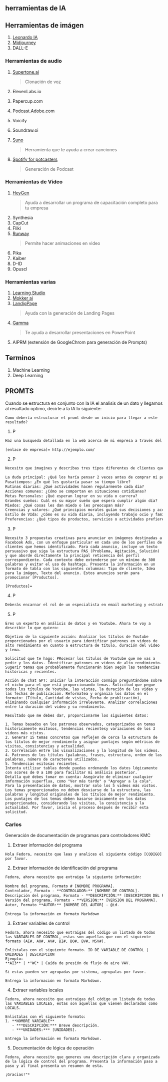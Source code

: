 ## herramientas de IA

## Herramientas de imágen

1. [Leonardo IA](leonardo.ai)
2. [Midjourney](midjourney.com)
3. DALL-E

### Herramientas de audio

1. [Supertone.ai](supertone.ai)
   > Clonación de voz
   
3. ElevenLabs.io
4. Papercup.com
5. Podcast.Adobe.com
6. Voicify
7. Soundraw.oi
8. [Suno](app.suno.ai)
   > Herramienta que te ayuda a crear canciones
9. [Spotify for potcasters](podcasters.spotify.com)
   > Generación de Podcast

### Herramientas de Video

1. [HeyGen](heygen.com)
   > Ayuda a desarrollar un programa de capacitación completo para tu empresa
3. Synthesia
4. CapCut
5. Fliki
6. [Runway](runwayml.com)
   > Permite hacer animaciones en video
8. Pika
9. Kaiber
10. D-ID
11. Opuscl

### Herramientas varias

1. [Learning Studio](learningstudioai.com)
2. [Mokker ai](mokker.ai)
3. [LandigPage](https://landingsite.ai/)
   > Ayuda con la generación de Landing Pages
4. [Gamma](gamma.app)
   > Te ayuda a desarrollar presentaciones en PowerPoint
5. AIPRM (extensión de GoogleChrom para generación de Prompts)

## Terminos

1. Machine Learning
2. Deep Learning

## PROMTS

Cuando se estructura en conjunto con la IA el analisis de un dato y llegamos al resultado optimo, decirle a la IA lo siguiente:
```plaintext
Como debería estructurar el promt desde un inicio para llegar a este resultado?
```

1. P
```txt
Haz una busqueda detallada en la web acerca de mi empresa a través del siguiente enlace: [enlace de empresa]. Profundiza en todos los aspectos para que adquieras un conocimiento profundo sobre mi empresa. Proporciona un resumen que incluya elementos como el nombre de la empresa, su sector, los productos o servicios que ofrece, qué necesidades cubre para los clientes, cómo surgió la empresa, los principios que rige la marca, qué la hace distinta de otras, y las ventajas o beneficios clave que ofrece frente a la competencia. Si es necesario, siente la libertad de navegar por diferentes secciones de la página web para recabar esta información.

[enlace de empresa]= http://ejemplo.com/

```
2. P
```txt
Necesito que imagines y describas tres tipos diferentes de clientes que probablemente estarían interesados en comprar mi producto o servicio. Para cada uno explica:

La duda principal: ¿Qué los haría pensar 2 veces antes de comprar mi producto?
Pasatiempos: ¿En qué les gustaría pasar su tiempo libre?
Rutinas diarias: ¿Qué actividades hacen regularmente cada día?
Acciones comunes: ¿Cómo se comportan en situaciones cotidianas?
Metas Personales: ¡Qué esperan lograr en su vida o carrera?
Grandes sueños: Cuál es su mayor sueño que espera cumplir algún día?
Miedos: ¿Qué cosas les dan miedo o les preocupan más?
Creencias y valores: ¿Qué principios morales guían sus decisiones y acciones?
Estilo de VIda: ¿Cómo es su vida diaria, incluyendo trabajo ocio y familia?
Preferencias: ¿Qué tipos de productos, servicios o actividades prefieren y por qué?
```
3. P
```text
Necesito 3 propuestas creativas para anunciar en imágenes destinadas a Facebook Ads, con un enfoque particular en cada uno de los perfiles de clientes que hemos identificado. Para cada anuncio, incluye un texto persuasivo que siga la estructura PAS (Problema, Agitación, Solución) y que aborde directamente la principal reticencia del perfil correspondiente. Cada contexto debe extenderse por un mínimo de 300 palabras y evitar el uso de hashtags. Presenta la información en un formato de tabla con las siguientes columnas: Tipo de cliente, Idea para la imágen, Texto del anuncio. Estos anuncios serán para promocionar [Productos].

[Productos]=
```
4. P
```txt
Deberás encarnar el rol de un especialista en email marketing y estrategias digitales para diseñar un email promocional para nuestro emprendimiento. Opta por la estrategia 4Us (Urgente, Único, Útil y Ultra-especifico) para estructurar este mail. Si lo necesitas, realiza una busqueda sobre esta técnica. También, toma en cuenta los diferentes perfiles de consumidores al redactarlo. El email debe incluir un título atractivo y el contenido principal. Añade emociones para darle vida al texto. La redacción debe ser empática, desenfadada, con toques de humor y en un tono coloquial, que resuene con el público latinoamericano.
```
5. P
```text
Eres un experto en análisis de datos y en Youtube. Ahora te voy a describir lo que quiero:

Objetivo de la siguiente acción: Analizar los títulos de Youtube proporcionados por el usuario para identificar patrones en videos de alto rendimiento en cuanto a estructura de título, duración del video y tema.

Solicitud que te hago: PRocesar los títulos de Youtube que me vas a pedir y los datos. Identificar patrones en videos de alto rendimiento. Sugerir temas que probablemente funcionarán bien según las tendencias históricas y recientes.

Acción de chat GPT: Iniciar la interacción conmigo preguntándome sobre el nicho para el que está proporcionando temas. Solicitud que pegue todos los títulos de Youtube, las vistas, la duración de los video y las fechas de publicación. Reformatea y organiza los datos en el formato: (Título, Cantidad de vistas, Fecha de prublicación), eliminando cualquier información irrelevante. Analizar correlaciones entre la duración del video y su rendimiento.

Resultado que me debes dar, proporcionarme los siguientes datos:

1. Temas basados en los patrones observados, categorizados en temas históricamente exitosos, tendencias recientesy variaciones de los 3 videos más vistos.
2. Generar 15 temas concretos que reflejen de cerca la estructura de los títulos de mejor rendimiento y asignar puntajes según métricas de visitas, consistencias y actualidad.
3. Correlación entre las visualizaciones y la longitud de los videos.
4. Patrones de los títulos (palabras, frases, estructura, orden de las palabras, número de caracteres utilizados.
5. Tendencias esitosas recientes.
Intenta utilizar tablas donde puedas ordenando los datos lógicamente con scores de 0 a 100 para facilitar mi análisis posterior.
Detalla qué debes tomar en cuenta: Asegúrate de eliminar cualquier imformación superflua, como "Ver más tarde" o "Agregar a la cola". Para la presentación de datos, mostrar solo los 5 videos más vistos. Los temas proporcionados no deben desviarse de la estructura, las palabras y longitud originales de los títulos de mejor rendimiento. Los puntajes de los temas deben basarse únicamente en los datos proporcionados, considerando las visitas, la consistencia y la actualidad. Por favor, inicia el proceso después de recibir esta solicitud.

```

### Carlos
Generación de documentación de programas para controladores KMC

1. Extraer información del programa
```plaintext
Hola Fedora, necesito que leas y analices el siguiente código [CODIGO] por favor.
```
2. Extraer información de identificación del programa
```txt
Fedora, ahora necesito que extraiga la siguiente información:

Nombre del programa, Formato # [NOMBRE PROGRAMA].
Controlador, Formato - **CONTROLADOR:** [NOMBRE DE CONTROL].
Descripción del programa, Formato - **DESCRIPCIÓN:** [DESCRIPCION DEL PROGRAMA]. En este punto, quiero que generes una descripción breve de la función que cumple el programa
Versión del programa, Formato - **VERSIÓN:** [VERSIÓN DEL PROGRAMA].
Autor, Formato **AUTOR:** [NOMBRE DEL AUTOR] - @id.

Entrega la información en formato Markdown

```
3. Extraer variables de control
```plaintext
Fedora, ahora necesito que extraigas del código un listado de todas las VARIABLES DE CONTROL, estas son aquellas que con el siguiente formato (AI#, AO#, AV#, BI#, BO#, BV#, MSV#).

Enlistalas con el siguiente formato. ID DE VARIABLE DE CONTROL | UNIDADES | DESCRIPCION
Ejemplo:
**AI3** | *"WC* | Caída de presión de flujo de aire VAV.

Si estas pueden ser agrupadas por sistema, agrupalas por favor.

Entrega la información en formato Markdown.

```
4. Extraer variables locales
```plaintext
Fedora, ahora necesito que extraigas del código un listado de todas las VARIABLES LOCALES, estas son aquellas que vienen declaradas como LOCALS.

Enlistalas con el siguiente formato:
1. **NOMBRE VARIABLE**  
   - ***DESCRIPCIÓN:*** Breve descripción.  
   - ***UNIDADES:*** [UNIDADES].

Entrega la información en formato Markdown.

```
5. Documentación de lógica de operación
```plaintext
Fedora, ahora necesito que generes una descripción clara y organizada de la lógica de control del programa. Presenta la información paso a paso y al final presenta un resumen de esta.

¡Gracias!"*
```


